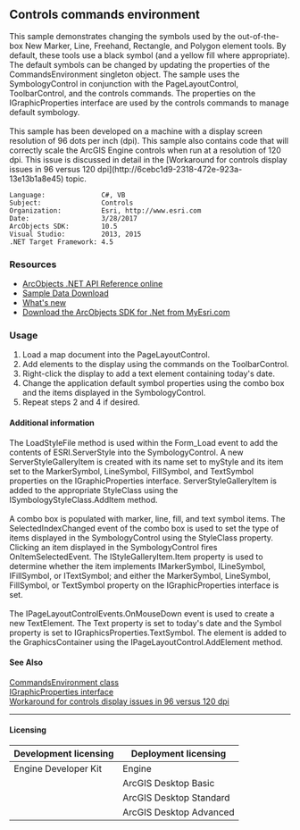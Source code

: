 ## Controls commands environment

  <div xmlns="http://www.w3.org/1999/xhtml" xmlns:my="http://schemas.microsoft.com/office/infopath/2003/myXSD/2006-02-10T23:25:53">This sample demonstrates changing the symbols used by the out-of-the-box New Marker, Line, Freehand, Rectangle, and Polygon element tools. By default, these tools use a black symbol (and a yellow fill where appropriate). The default symbols can be changed by updating the properties of the CommandsEnvironment singleton object. The sample uses the SymbologyControl in conjunction with the PageLayoutControl, ToolbarControl, and the controls commands. The properties on the IGraphicProperties interface are used by the controls commands to manage default symbology.</div>
  <div xmlns="http://www.w3.org/1999/xhtml" xmlns:my="http://schemas.microsoft.com/office/infopath/2003/myXSD/2006-02-10T23:25:53"> </div>
  <div xmlns="http://www.w3.org/1999/xhtml" xmlns:my="http://schemas.microsoft.com/office/infopath/2003/myXSD/2006-02-10T23:25:53">This sample has been developed on a machine with a display screen resolution of 96 dots per inch (dpi). This sample also contains code that will correctly scale the ArcGIS Engine controls when run at a resolution of 120 dpi. This issue is discussed in detail in the [Workaround for controls display issues in 96 versus 120 dpi](http://6cebc1d9-2318-472e-923a-13e13b1a8e45) topic. </div>  


<!-- TODO: Fill this section below with metadata about this sample-->
```
Language:              C#, VB
Subject:               Controls
Organization:          Esri, http://www.esri.com
Date:                  3/28/2017
ArcObjects SDK:        10.5
Visual Studio:         2013, 2015
.NET Target Framework: 4.5
```

### Resources

* [ArcObjects .NET API Reference online](http://desktop.arcgis.com/en/arcobjects/latest/net/webframe.htm)  
* [Sample Data Download](../../releases)  
* [What's new](http://desktop.arcgis.com/en/arcobjects/latest/net/webframe.htm#05247c04-bfd9-4e36-ae09-bc6e833c3b14.htm)  
* [Download the ArcObjects SDK for .Net from MyEsri.com](https://my.esri.com/)  

### Usage
1. Load a map document into the PageLayoutControl.  
1. Add elements to the display using the commands on the ToolbarControl.  
1. Right-click the display to add a text element containing today's date.  
1. Change the application default symbol properties using the combo box and the items displayed in the SymbologyControl.  
1. Repeat steps 2 and 4 if desired.  





#### Additional information  
<div xmlns="http://www.w3.org/1999/xhtml" xmlns:my="http://schemas.microsoft.com/office/infopath/2003/myXSD/2006-02-10T23:25:53">The LoadStyleFile method is used within the Form_Load event to add the contents of ESRI.ServerStyle into the SymbologyControl. A new ServerStyleGalleryItem is created with its name set to myStyle and its item set to the MarkerSymbol, LineSymbol, FillSymbol, and TextSymbol properties on the IGraphicProperties interface. ServerStyleGalleryItem is added to the appropriate StyleClass using the ISymbologyStyleClass.AddItem method.</div>  
<div xmlns="http://www.w3.org/1999/xhtml" xmlns:my="http://schemas.microsoft.com/office/infopath/2003/myXSD/2006-02-10T23:25:53"> </div>  
<div xmlns="http://www.w3.org/1999/xhtml" xmlns:my="http://schemas.microsoft.com/office/infopath/2003/myXSD/2006-02-10T23:25:53">A combo box is populated with marker, line, fill, and text symbol items. The SelectedIndexChanged event of the combo box is used to set the type of items displayed in the SymbologyControl using the StyleClass property. Clicking an item displayed in the SymbologyControl fires OnItemSelectedEvent. The IStyleGalleryItem.Item property is used to determine whether the item implements IMarkerSymbol, ILineSymbol, IFillSymbol, or ITextSymbol; and either the MarkerSymbol, LineSymbol, FillSymbol, or TextSymbol property on the IGraphicProperties interface is set.</div>  
<div xmlns="http://www.w3.org/1999/xhtml" xmlns:my="http://schemas.microsoft.com/office/infopath/2003/myXSD/2006-02-10T23:25:53"> </div>  
<div xmlns="http://www.w3.org/1999/xhtml" xmlns:my="http://schemas.microsoft.com/office/infopath/2003/myXSD/2006-02-10T23:25:53">The IPageLayoutControlEvents.OnMouseDown event is used to create a new TextElement. The Text property is set to today's date and the Symbol property is set to IGraphicsProperties.TextSymbol. The element is added to the GraphicsContainer using the IPageLayoutControl.AddElement method.</div>  


#### See Also  
[CommandsEnvironment class](http://desktop.arcgis.com/search/?q=CommandsEnvironment%20class&p=0&language=en&product=arcobjects-sdk-dotnet&version=&n=15&collection=help)  
[IGraphicProperties interface](http://desktop.arcgis.com/search/?q=IGraphicProperties%20interface&p=0&language=en&product=arcobjects-sdk-dotnet&version=&n=15&collection=help)  
[Workaround for controls display issues in 96 versus 120 dpi](http://desktop.arcgis.com/search/?q=Workaround%20for%20controls%20display%20issues%20in%2096%20versus%20120%20dpi&p=0&language=en&product=arcobjects-sdk-dotnet&version=&n=15&collection=help)  


---------------------------------

#### Licensing  
| Development licensing | Deployment licensing | 
| ------------- | ------------- | 
| Engine Developer Kit | Engine |  
|  | ArcGIS Desktop Basic |  
|  | ArcGIS Desktop Standard |  
|  | ArcGIS Desktop Advanced |  


